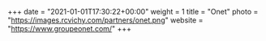 +++
date = "2021-01-01T17:30:22+00:00"
weight = 1
title = "Onet"
photo = "https://images.rcvichy.com/partners/onet.png"
website = "https://www.groupeonet.com/"
+++
